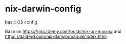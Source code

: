 # nix-darwin-config
basic OS config

Base on https://nixcademy.com/posts/nix-on-macos/ and https://daiderd.com/nix-darwin/manual/index.html .
